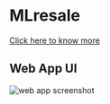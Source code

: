 # MLresale

[Click here to know more](https://strata-tech.github.io/index.html/)

## Web App UI

![web app screenshot](https://user-images.githubusercontent.com/77420780/132086026-26fd5cff-6418-42d4-8c6a-c9c7f7567cd0.png)
